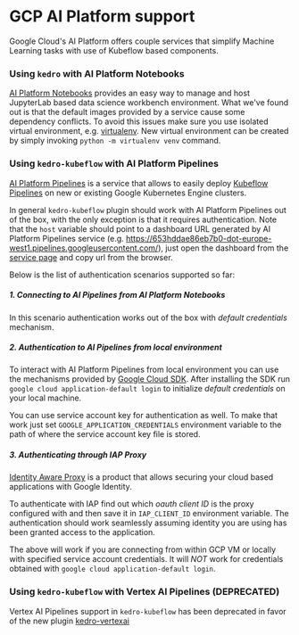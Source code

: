 # GCP AI Platform support

Google Cloud's AI Platform offers couple services that simplify Machine Learning 
tasks with use of Kubeflow based components.

### Using `kedro` with AI Platform Notebooks

[AI Platform Notebooks](https://cloud.google.com/ai-platform-notebooks) provides 
an easy way to manage and host JupyterLab based data science workbench environment.
What we've found out is that the default images provided by a service cause some
dependency conflicts. To avoid this issues make sure you use isolated virtual
environment, e.g. [virtualenv](https://pypi.org/project/virtualenv/). New virtual 
environment can be created by simply invoking `python -m virtualenv venv` command.

### Using `kedro-kubeflow` with AI Platform Pipelines

[AI Platform Pipelines](https://cloud.google.com/ai-platform/pipelines/docs/introduction)
is a service that allows to easily deploy [Kubeflow Pipelines](https://www.kubeflow.org/docs/pipelines/overview/pipelines-overview/)
on new or existing Google Kubernetes Engine clusters. 

In general `kedro-kubeflow` plugin should work with AI Platform Pipelines out of 
the box, with the only exception is that it requires authentication. Note that the `host` 
variable should point to a dashboard URL generated by AI Platform Pipelines service 
(e.g. https://653hddae86eb7b0-dot-europe-west1.pipelines.googleusercontent.com/), 
just open the dashboard from the [service page](https://console.cloud.google.com/ai-platform/pipelines/clusters)
and copy url from the browser. 

Below is the list of authentication scenarios supported so far: 

##### 1. Connecting to AI Pipelines from AI Platform Notebooks
In this scenario authentication works out of the box with _default credentials_ 
mechanism. 

##### 2. Authentication to AI Pipelines from local environment
To interact with AI Platform Pipelines from local environment you can use the 
mechanisms provided by [Google Cloud SDK](https://cloud.google.com/sdk). After
installing the SDK run `google cloud application-default login` to initialize 
_default credentials_ on your local machine. 

You can use service account key for authentication as well. To make that work just 
set `GOOGLE_APPLICATION_CREDENTIALS` environment variable to the path of where the
service account key file is stored.    

##### 3. Authenticating through IAP Proxy
[Identity Aware Proxy](https://cloud.google.com/iap) is a product that allows 
securing your cloud based applications with Google Identity. 

To authenticate with IAP find out which _oauth client ID_ is the proxy configured
with and then save it in `IAP_CLIENT_ID` environment variable. The authentication
should work seamlessly assuming identity you are using has been granted access to 
the application. 

The above will work if you are connecting from within GCP VM or locally with specified
service account credentials. It will *NOT* work for credentials obtained with `google
cloud application-default login`. 

### Using `kedro-kubeflow` with Vertex AI Pipelines (DEPRECATED)

Vertex AI Pipelines support in `kedro-kubeflow` has been deprecated in favor of the
new plugin [kedro-vertexai](https://kedro-vertexai.readthedocs.io/en/latest/)
